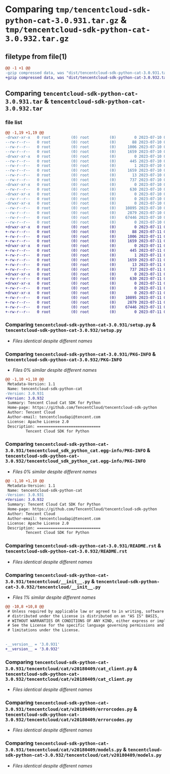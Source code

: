 # Comparing `tmp/tencentcloud-sdk-python-cat-3.0.931.tar.gz` & `tmp/tencentcloud-sdk-python-cat-3.0.932.tar.gz`

## filetype from file(1)

```diff
@@ -1 +1 @@
-gzip compressed data, was "dist/tencentcloud-sdk-python-cat-3.0.931.tar", last modified: Mon Jul 10 00:32:18 2023, max compression
+gzip compressed data, was "dist/tencentcloud-sdk-python-cat-3.0.932.tar", last modified: Tue Jul 11 00:32:37 2023, max compression
```

## Comparing `tencentcloud-sdk-python-cat-3.0.931.tar` & `tencentcloud-sdk-python-cat-3.0.932.tar`

### file list

```diff
@@ -1,19 +1,19 @@
-drwxr-xr-x   0 root         (0) root         (0)        0 2023-07-10 00:32:18.000000 tencentcloud-sdk-python-cat-3.0.931/
--rw-r--r--   0 root         (0) root         (0)       88 2023-07-10 00:32:18.000000 tencentcloud-sdk-python-cat-3.0.931/setup.cfg
--rw-r--r--   0 root         (0) root         (0)     1006 2023-07-10 00:32:18.000000 tencentcloud-sdk-python-cat-3.0.931/setup.py
--rw-r--r--   0 root         (0) root         (0)     1659 2023-07-10 00:32:18.000000 tencentcloud-sdk-python-cat-3.0.931/PKG-INFO
-drwxr-xr-x   0 root         (0) root         (0)        0 2023-07-10 00:32:18.000000 tencentcloud-sdk-python-cat-3.0.931/tencentcloud_sdk_python_cat.egg-info/
--rw-r--r--   0 root         (0) root         (0)      445 2023-07-10 00:32:18.000000 tencentcloud-sdk-python-cat-3.0.931/tencentcloud_sdk_python_cat.egg-info/SOURCES.txt
--rw-r--r--   0 root         (0) root         (0)        1 2023-07-10 00:32:18.000000 tencentcloud-sdk-python-cat-3.0.931/tencentcloud_sdk_python_cat.egg-info/dependency_links.txt
--rw-r--r--   0 root         (0) root         (0)     1659 2023-07-10 00:32:18.000000 tencentcloud-sdk-python-cat-3.0.931/tencentcloud_sdk_python_cat.egg-info/PKG-INFO
--rw-r--r--   0 root         (0) root         (0)       13 2023-07-10 00:32:18.000000 tencentcloud-sdk-python-cat-3.0.931/tencentcloud_sdk_python_cat.egg-info/top_level.txt
--rw-r--r--   0 root         (0) root         (0)      737 2023-07-10 00:32:18.000000 tencentcloud-sdk-python-cat-3.0.931/README.rst
-drwxr-xr-x   0 root         (0) root         (0)        0 2023-07-10 00:32:18.000000 tencentcloud-sdk-python-cat-3.0.931/tencentcloud/
--rw-r--r--   0 root         (0) root         (0)      630 2023-07-10 00:32:18.000000 tencentcloud-sdk-python-cat-3.0.931/tencentcloud/__init__.py
-drwxr-xr-x   0 root         (0) root         (0)        0 2023-07-10 00:32:18.000000 tencentcloud-sdk-python-cat-3.0.931/tencentcloud/cat/
--rw-r--r--   0 root         (0) root         (0)        0 2023-07-10 00:32:18.000000 tencentcloud-sdk-python-cat-3.0.931/tencentcloud/cat/__init__.py
-drwxr-xr-x   0 root         (0) root         (0)        0 2023-07-10 00:32:18.000000 tencentcloud-sdk-python-cat-3.0.931/tencentcloud/cat/v20180409/
--rw-r--r--   0 root         (0) root         (0)    10895 2023-07-10 00:32:18.000000 tencentcloud-sdk-python-cat-3.0.931/tencentcloud/cat/v20180409/cat_client.py
--rw-r--r--   0 root         (0) root         (0)     2879 2023-07-10 00:32:18.000000 tencentcloud-sdk-python-cat-3.0.931/tencentcloud/cat/v20180409/errorcodes.py
--rw-r--r--   0 root         (0) root         (0)    67446 2023-07-10 00:32:18.000000 tencentcloud-sdk-python-cat-3.0.931/tencentcloud/cat/v20180409/models.py
--rw-r--r--   0 root         (0) root         (0)        0 2023-07-10 00:32:18.000000 tencentcloud-sdk-python-cat-3.0.931/tencentcloud/cat/v20180409/__init__.py
+drwxr-xr-x   0 root         (0) root         (0)        0 2023-07-11 00:32:37.000000 tencentcloud-sdk-python-cat-3.0.932/
+-rw-r--r--   0 root         (0) root         (0)       88 2023-07-11 00:32:37.000000 tencentcloud-sdk-python-cat-3.0.932/setup.cfg
+-rw-r--r--   0 root         (0) root         (0)     1006 2023-07-11 00:32:37.000000 tencentcloud-sdk-python-cat-3.0.932/setup.py
+-rw-r--r--   0 root         (0) root         (0)     1659 2023-07-11 00:32:37.000000 tencentcloud-sdk-python-cat-3.0.932/PKG-INFO
+drwxr-xr-x   0 root         (0) root         (0)        0 2023-07-11 00:32:37.000000 tencentcloud-sdk-python-cat-3.0.932/tencentcloud_sdk_python_cat.egg-info/
+-rw-r--r--   0 root         (0) root         (0)      445 2023-07-11 00:32:37.000000 tencentcloud-sdk-python-cat-3.0.932/tencentcloud_sdk_python_cat.egg-info/SOURCES.txt
+-rw-r--r--   0 root         (0) root         (0)        1 2023-07-11 00:32:37.000000 tencentcloud-sdk-python-cat-3.0.932/tencentcloud_sdk_python_cat.egg-info/dependency_links.txt
+-rw-r--r--   0 root         (0) root         (0)     1659 2023-07-11 00:32:37.000000 tencentcloud-sdk-python-cat-3.0.932/tencentcloud_sdk_python_cat.egg-info/PKG-INFO
+-rw-r--r--   0 root         (0) root         (0)       13 2023-07-11 00:32:37.000000 tencentcloud-sdk-python-cat-3.0.932/tencentcloud_sdk_python_cat.egg-info/top_level.txt
+-rw-r--r--   0 root         (0) root         (0)      737 2023-07-11 00:32:37.000000 tencentcloud-sdk-python-cat-3.0.932/README.rst
+drwxr-xr-x   0 root         (0) root         (0)        0 2023-07-11 00:32:37.000000 tencentcloud-sdk-python-cat-3.0.932/tencentcloud/
+-rw-r--r--   0 root         (0) root         (0)      630 2023-07-11 00:32:37.000000 tencentcloud-sdk-python-cat-3.0.932/tencentcloud/__init__.py
+drwxr-xr-x   0 root         (0) root         (0)        0 2023-07-11 00:32:37.000000 tencentcloud-sdk-python-cat-3.0.932/tencentcloud/cat/
+-rw-r--r--   0 root         (0) root         (0)        0 2023-07-11 00:32:37.000000 tencentcloud-sdk-python-cat-3.0.932/tencentcloud/cat/__init__.py
+drwxr-xr-x   0 root         (0) root         (0)        0 2023-07-11 00:32:37.000000 tencentcloud-sdk-python-cat-3.0.932/tencentcloud/cat/v20180409/
+-rw-r--r--   0 root         (0) root         (0)    10895 2023-07-11 00:32:37.000000 tencentcloud-sdk-python-cat-3.0.932/tencentcloud/cat/v20180409/cat_client.py
+-rw-r--r--   0 root         (0) root         (0)     2879 2023-07-11 00:32:37.000000 tencentcloud-sdk-python-cat-3.0.932/tencentcloud/cat/v20180409/errorcodes.py
+-rw-r--r--   0 root         (0) root         (0)    67446 2023-07-11 00:32:37.000000 tencentcloud-sdk-python-cat-3.0.932/tencentcloud/cat/v20180409/models.py
+-rw-r--r--   0 root         (0) root         (0)        0 2023-07-11 00:32:37.000000 tencentcloud-sdk-python-cat-3.0.932/tencentcloud/cat/v20180409/__init__.py
```

### Comparing `tencentcloud-sdk-python-cat-3.0.931/setup.py` & `tencentcloud-sdk-python-cat-3.0.932/setup.py`

 * *Files identical despite different names*

### Comparing `tencentcloud-sdk-python-cat-3.0.931/PKG-INFO` & `tencentcloud-sdk-python-cat-3.0.932/PKG-INFO`

 * *Files 0% similar despite different names*

```diff
@@ -1,10 +1,10 @@
 Metadata-Version: 1.1
 Name: tencentcloud-sdk-python-cat
-Version: 3.0.931
+Version: 3.0.932
 Summary: Tencent Cloud Cat SDK for Python
 Home-page: https://github.com/TencentCloud/tencentcloud-sdk-python
 Author: Tencent Cloud
 Author-email: tencentcloudapi@tencent.com
 License: Apache License 2.0
 Description: ============================
         Tencent Cloud SDK for Python
```

### Comparing `tencentcloud-sdk-python-cat-3.0.931/tencentcloud_sdk_python_cat.egg-info/PKG-INFO` & `tencentcloud-sdk-python-cat-3.0.932/tencentcloud_sdk_python_cat.egg-info/PKG-INFO`

 * *Files 0% similar despite different names*

```diff
@@ -1,10 +1,10 @@
 Metadata-Version: 1.1
 Name: tencentcloud-sdk-python-cat
-Version: 3.0.931
+Version: 3.0.932
 Summary: Tencent Cloud Cat SDK for Python
 Home-page: https://github.com/TencentCloud/tencentcloud-sdk-python
 Author: Tencent Cloud
 Author-email: tencentcloudapi@tencent.com
 License: Apache License 2.0
 Description: ============================
         Tencent Cloud SDK for Python
```

### Comparing `tencentcloud-sdk-python-cat-3.0.931/README.rst` & `tencentcloud-sdk-python-cat-3.0.932/README.rst`

 * *Files identical despite different names*

### Comparing `tencentcloud-sdk-python-cat-3.0.931/tencentcloud/__init__.py` & `tencentcloud-sdk-python-cat-3.0.932/tencentcloud/__init__.py`

 * *Files 1% similar despite different names*

```diff
@@ -10,8 +10,8 @@
 # Unless required by applicable law or agreed to in writing, software
 # distributed under the License is distributed on an "AS IS" BASIS,
 # WITHOUT WARRANTIES OR CONDITIONS OF ANY KIND, either express or implied.
 # See the License for the specific language governing permissions and
 # limitations under the License.
 
 
-__version__ = '3.0.931'
+__version__ = '3.0.932'
```

### Comparing `tencentcloud-sdk-python-cat-3.0.931/tencentcloud/cat/v20180409/cat_client.py` & `tencentcloud-sdk-python-cat-3.0.932/tencentcloud/cat/v20180409/cat_client.py`

 * *Files identical despite different names*

### Comparing `tencentcloud-sdk-python-cat-3.0.931/tencentcloud/cat/v20180409/errorcodes.py` & `tencentcloud-sdk-python-cat-3.0.932/tencentcloud/cat/v20180409/errorcodes.py`

 * *Files identical despite different names*

### Comparing `tencentcloud-sdk-python-cat-3.0.931/tencentcloud/cat/v20180409/models.py` & `tencentcloud-sdk-python-cat-3.0.932/tencentcloud/cat/v20180409/models.py`

 * *Files identical despite different names*

